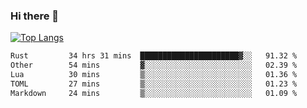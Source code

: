 ### Hi there 👋

<!--
**3Xpl0it3r/3Xpl0it3r** is a ✨ _special_ ✨ repository because its `README.md` (this file) appears on your GitHub profile.

Here are some ideas to get you started:

- 🔭 I’m currently working on ...
- 🌱 I’m currently learning ...
- 👯 I’m looking to collaborate on ...
- 🤔 I’m looking for help with ...
- 💬 Ask me about ...
- 📫 How to reach me: ...
- 😄 Pronouns: ...
- ⚡ Fun fact: ...
-->


[![Top Langs](https://github-readme-stats.vercel.app/api/top-langs/?username=3Xpl0it3r&layout=compact)](https://github.com/3Xpl0it3r/3Xpl0it3r)

<!--START_SECTION:waka-->

```txt
Rust         34 hrs 31 mins  ██████████████████████▓░░   91.32 %
Other        54 mins         ▓░░░░░░░░░░░░░░░░░░░░░░░░   02.39 %
Lua          30 mins         ▒░░░░░░░░░░░░░░░░░░░░░░░░   01.36 %
TOML         27 mins         ▒░░░░░░░░░░░░░░░░░░░░░░░░   01.23 %
Markdown     24 mins         ▒░░░░░░░░░░░░░░░░░░░░░░░░   01.09 %
```

<!--END_SECTION:waka-->
